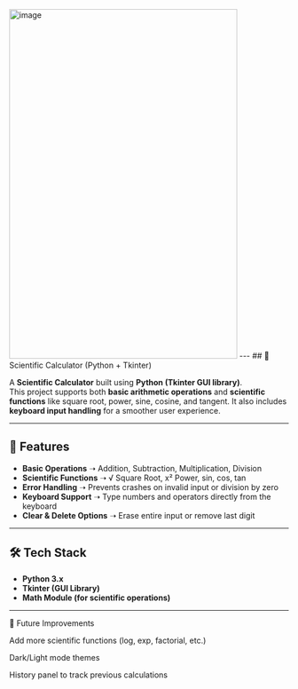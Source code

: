 <img width="411" height="630" alt="image" src="https://github.com/user-attachments/assets/f3e92bb0-eb79-47f2-8d0a-1e74516d0522" />
---
## 🧮 Scientific Calculator (Python + Tkinter)

A **Scientific Calculator** built using **Python (Tkinter GUI library)**.  
This project supports both **basic arithmetic operations** and **scientific functions** like square root, power, sine, cosine, and tangent. It also includes **keyboard input handling** for a smoother user experience.

---

## 🚀 Features
- **Basic Operations** ➝ Addition, Subtraction, Multiplication, Division  
- **Scientific Functions** ➝ √ Square Root, x² Power, sin, cos, tan  
- **Error Handling** ➝ Prevents crashes on invalid input or division by zero  
- **Keyboard Support** ➝ Type numbers and operators directly from the keyboard  
- **Clear & Delete Options** ➝ Erase entire input or remove last digit  

---

## 🛠️ Tech Stack
- **Python 3.x**  
- **Tkinter (GUI Library)**  
- **Math Module (for scientific operations)**  

---

🌟 Future Improvements

Add more scientific functions (log, exp, factorial, etc.)

Dark/Light mode themes

History panel to track previous calculations
